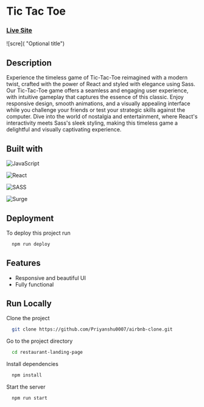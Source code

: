 
# Tic Tac Toe 
### [Live Site](https://oooxxx.surge.sh/)

![scre]( "Optional title")




## Description

Experience the timeless game of Tic-Tac-Toe reimagined with a modern twist, crafted with the power of React and styled with elegance using Sass. Our Tic-Tac-Toe game offers a seamless and engaging user experience, with intuitive gameplay that captures the essence of this classic. Enjoy responsive design, smooth animations, and a visually appealing interface while you challenge your friends or test your strategic skills against the computer. Dive into the world of nostalgia and entertainment, where React's interactivity meets Sass's sleek styling, making this timeless game a delightful and visually captivating experience.
## Built with

![JavaScript](https://img.shields.io/badge/javascript-%23323330.svg?style=flat-square&logo=javascript&logoColor=%23F7DF1E)

![React](https://img.shields.io/badge/react-%2320232a.svg?style=flat-square&logo=react&logoColor=%2361DAFB)

![SASS](https://img.shields.io/badge/SASS/SCSS-hotpink.svg?style=flat-square&logo=SASS&logoColor=white)

![Surge](https://img.shields.io/badge/surge-%23000000.svg?style=flat-square&logo=surge&logoColor=white)








## Deployment

To deploy this project run

```bash
  npm run deploy
```


## Features

- Responsive and beautiful UI
- Fully functional  



## Run Locally

Clone the project

```bash
  git clone https://github.com/Priyanshu0007/airbnb-clone.git
```

Go to the project directory

```bash
  cd restaurant-landing-page
```

Install dependencies

```bash
  npm install
```

Start the server

```bash
  npm run start
```

